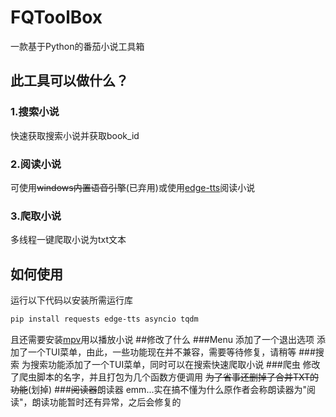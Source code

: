 # FQToolBox
一款基于Python的番茄小说工具箱
## 此工具可以做什么？
### 1.搜索小说
快速获取搜索小说并获取book_id
### 2.阅读小说
可使用~~windows内置语音引擎~~(已弃用)或使用[edge-tts](https://github.com/rany2/edge-tts)阅读小说
### 3.爬取小说
多线程一键爬取小说为txt文本
## 如何使用
运行以下代码以安装所需运行库
```bash
pip install requests edge-tts asyncio tqdm
```
且还需要安装[mpv](https://mpv.io/)用以播放小说
##修改了什么
###Menu
添加了一个退出选项
添加了一个TUI菜单，由此，一些功能现在并不兼容，需要等待修复，请稍等
###搜索
为搜索功能添加了一个TUI菜单，同时可以在搜索快速爬取小说
###爬虫
修改了爬虫脚本的名字，并且打包为几个函数方便调用
~~为了省事还删掉了合并TXT的功能~~(划掉)
###~~阅读器~~朗读器
emm...实在搞不懂为什么原作者会称朗读器为"阅读"，朗读功能暂时还有异常，之后会修复的